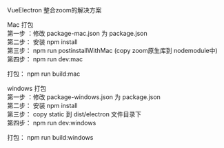 VueElectron 整合zoom的解决方案<br />

Mac 打包<br />
第一步 ：修改  package-mac.json 为 package.json <br />
第二步： 安装 npm install <br />
第三步： npm run postinstallWithMac (copy zoom原生库到 nodemodule中)<br />
第四步： npm run dev:mac <br />

打包：     npm run build:mac

windows 打包<br />
第一步 ：修改  package-windows.json 为 package.json <br />
第二步： 安装 npm install <br />
第三步： copy static 到 dist/electron 文件目录下<br />
第四步： npm run dev:windows<br />

打包：    npm run build:windows<br />
